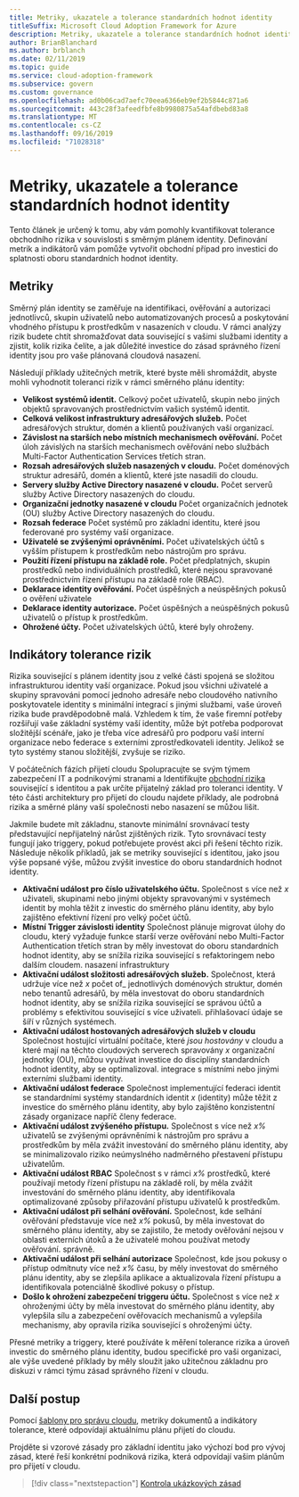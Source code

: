 ```yaml
---
title: Metriky, ukazatele a tolerance standardních hodnot identity
titleSuffix: Microsoft Cloud Adoption Framework for Azure
description: Metriky, ukazatele a tolerance standardních hodnot identity
author: BrianBlanchard
ms.author: brblanch
ms.date: 02/11/2019
ms.topic: guide
ms.service: cloud-adoption-framework
ms.subservice: govern
ms.custom: governance
ms.openlocfilehash: ad0b06cad7aefc70eea6366eb9ef2b5844c871a6
ms.sourcegitcommit: 443c28f3afeedfbfe8b9980875a54afdbebd83a8
ms.translationtype: MT
ms.contentlocale: cs-CZ
ms.lasthandoff: 09/16/2019
ms.locfileid: "71028318"
---
```

# <a name="identity-baseline-metrics-indicators-and-risk-tolerance"></a>Metriky, ukazatele a tolerance standardních hodnot identity

Tento článek je určený k tomu, aby vám pomohly kvantifikovat tolerance obchodního rizika v souvislosti s směrným plánem identity. Definování metrik a indikátorů vám pomůže vytvořit obchodní případ pro investici do splatnosti oboru standardních hodnot identity.

## <a name="metrics"></a>Metriky

Směrný plán identity se zaměřuje na identifikaci, ověřování a autorizaci jednotlivců, skupin uživatelů nebo automatizovaných procesů a poskytování vhodného přístupu k prostředkům v nasazeních v cloudu. V rámci analýzy rizik budete chtít shromažďovat data související s vašimi službami identity a zjistit, kolik rizika čelíte, a jak důležité investice do zásad správného řízení identity jsou pro vaše plánovaná cloudová nasazení.

Následují příklady užitečných metrik, které byste měli shromáždit, abyste mohli vyhodnotit toleranci rizik v rámci směrného plánu identity:

- **Velikost systémů identit.** Celkový počet uživatelů, skupin nebo jiných objektů spravovaných prostřednictvím vašich systémů identit.
- **Celková velikost infrastruktury adresářových služeb.** Počet adresářových struktur, domén a klientů používaných vaší organizací.
- **Závislost na starších nebo místních mechanismech ověřování.** Počet úloh závislých na starších mechanismech ověřování nebo službách Multi-Factor Authentication Services třetích stran.
- **Rozsah adresářových služeb nasazených v cloudu.** Počet doménových struktur adresářů, domén a klientů, které jste nasadili do cloudu.
- **Servery služby Active Directory nasazené v cloudu.** Počet serverů služby Active Directory nasazených do cloudu.
- **Organizační jednotky nasazené v cloudu** Počet organizačních jednotek (OU) služby Active Directory nasazených do cloudu.
- **Rozsah federace** Počet systémů pro základní identitu, které jsou federované pro systémy vaší organizace.
- **Uživatelé se zvýšenými oprávněními.** Počet uživatelských účtů s vyšším přístupem k prostředkům nebo nástrojům pro správu.
- **Použití řízení přístupu na základě role.** Počet předplatných, skupin prostředků nebo individuálních prostředků, které nejsou spravované prostřednictvím řízení přístupu na základě role (RBAC).
- **Deklarace identity ověřování.** Počet úspěšných a neúspěšných pokusů o ověření uživatele
- **Deklarace identity autorizace.** Počet úspěšných a neúspěšných pokusů uživatelů o přístup k prostředkům.
- **Ohrožené účty.** Počet uživatelských účtů, které byly ohroženy.

## <a name="risk-tolerance-indicators"></a>Indikátory tolerance rizik

Rizika související s plánem identity jsou z velké části spojená se složitou infrastrukturou identity vaší organizace. Pokud jsou všichni uživatelé a skupiny spravováni pomocí jednoho adresáře nebo cloudového nativního poskytovatele identity s minimální integrací s jinými službami, vaše úroveň rizika bude pravděpodobně malá. Vzhledem k tím, že vaše firemní potřeby rozšiřují vaše základní systémy vaší identity, může být potřeba podporovat složitější scénáře, jako je třeba více adresářů pro podporu vaší interní organizace nebo federace s externími zprostředkovateli identity. Jelikož se tyto systémy stanou složitější, zvyšuje se riziko.

V počátečních fázích přijetí cloudu Spolupracujte se svým týmem zabezpečení IT a podnikovými stranami a Identifikujte [obchodní rizika](./business-risks.md) související s identitou a pak určíte přijatelný základ pro toleranci identity. V této části architektury pro přijetí do cloudu najdete příklady, ale podrobná rizika a směrné plány vaší společnosti nebo nasazení se můžou lišit.

Jakmile budete mít základnu, stanovte minimální srovnávací testy představující nepřijatelný nárůst zjištěných rizik. Tyto srovnávací testy fungují jako triggery, pokud potřebujete provést akci při řešení těchto rizik. Následuje několik příkladů, jak se metriky související s identitou, jako jsou výše popsané výše, můžou zvýšit investice do oboru standardních hodnot identity.

- **Aktivační událost pro číslo uživatelského účtu.** Společnost s více než _x_ uživateli, skupinami nebo jinými objekty spravovanými v systémech identit by mohla těžit z investic do směrného plánu identity, aby bylo zajištěno efektivní řízení pro velký počet účtů.
- **Místní Trigger závislosti identity** Společnost plánuje migrovat úlohy do cloudu, který vyžaduje funkce starší verze ověřování nebo Multi-Factor Authentication třetích stran by měly investovat do oboru standardních hodnot identity, aby se snížila rizika související s refaktoringem nebo dalším cloudem. nasazení infrastruktury
- **Aktivační událost složitosti adresářových služeb.** Společnost, která udržuje více než _x_ počet of_ jednotlivých doménových struktur, domén nebo tenantů adresářů, by měla investovat do oboru standardních hodnot identity, aby se snížila rizika související se správou účtů a problémy s efektivitou související s více uživateli. přihlašovací údaje se šíří v různých systémech.
- **Aktivační událost hostovaných adresářových služeb v cloudu** Společnost hostující virtuální počítače, které _jsou hostovány_ v cloudu a které mají na těchto cloudových serverech spravovány _x_ organizační jednotky (OU), můžou využívat investice do disciplíny standardních hodnot identity, aby se optimalizoval. integrace s místními nebo jinými externími službami identity.
- **Aktivační událost federace** Společnost implementující federaci identit se standardními systémy standardních identit _x_ (identity) může těžit z investice do směrného plánu identity, aby bylo zajištěno konzistentní zásady organizace napříč členy federace.
- **Aktivační událost zvýšeného přístupu.** Společnost s více než _x%_ uživatelů se zvýšenými oprávněními k nástrojům pro správu a prostředkům by měla zvážit investování do směrného plánu identity, aby se minimalizovalo riziko neúmyslného nadměrného přestavení přístupu uživatelům.
- **Aktivační událost RBAC** Společnost s v rámci _x%_ prostředků, které používají metody řízení přístupu na základě rolí, by měla zvážit investování do směrného plánu identity, aby identifikovala optimalizované způsoby přiřazování přístupu uživatelů k prostředkům.
- **Aktivační událost při selhání ověřování.** Společnost, kde selhání ověřování představuje více než _x%_ pokusů, by měla investovat do směrného plánu identity, aby se zajistilo, že metody ověřování nejsou v oblasti externích útoků a že uživatelé mohou používat metody ověřování. správně.
- **Aktivační událost při selhání autorizace** Společnost, kde jsou pokusy o přístup odmítnuty více než _x%_ času, by měly investovat do směrného plánu identity, aby se zlepšila aplikace a aktualizovala řízení přístupu a identifikovala potenciálně škodlivé pokusy o přístup.
- **Došlo k ohrožení zabezpečení triggeru účtu.** Společnost s více než _x_ ohroženými účty by měla investovat do směrného plánu identity, aby vylepšila sílu a zabezpečení ověřovacích mechanismů a vylepšila mechanismy, aby opravila rizika související s ohroženými účty.

Přesné metriky a triggery, které používáte k měření tolerance rizika a úroveň investic do směrného plánu identity, budou specifické pro vaši organizaci, ale výše uvedené příklady by měly sloužit jako užitečnou základnu pro diskuzi v rámci týmu zásad správného řízení v cloudu.

## <a name="next-steps"></a>Další postup

Pomocí [šablony pro správu cloudu](./template.md), metriky dokumentů a indikátory tolerance, které odpovídají aktuálnímu plánu přijetí do cloudu.

Projděte si vzorové zásady pro základní identitu jako výchozí bod pro vývoj zásad, které řeší konkrétní podniková rizika, která odpovídají vašim plánům pro přijetí v cloudu.

> [!div class="nextstepaction"]
> [Kontrola ukázkových zásad](./policy-statements.md)
